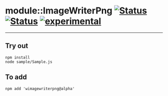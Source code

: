 
# module::ImageWriterPng [![Status](https://circleci.com/gh/Wandalen/wImageWriterPng.svg?style=shield)](https://img.shields.io/circleci/build/github/Wandalen/wImageWriterPng?label=Test&logo=Test) [![Status](https://github.com/Wandalen/wImageWriterPng/workflows/Test/badge.svg)](https://github.com/Wandalen/wImageWriterPng/actions?query=workflow%3ATest) [![experimental](https://img.shields.io/badge/stability-experimental-orange.svg)](https://github.com/emersion/stability-badges#experimental)

___

## Try out
```
npm install
node sample/Sample.js
```

## To add
```
npm add 'wimagewriterpng@alpha'
```

